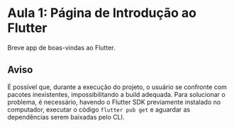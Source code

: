 # Aula 1: Página de Introdução ao Flutter

Breve app de boas-vindas ao Flutter.

## Aviso

É possível que, durante a execução do projeto, o usuário se confronte com pacotes inexistentes, impossibilitando a build adequada. Para solucionar o problema, é necessário, havendo o Flutter SDK previamente instalado no computador, executar o código ``flutter pub get`` e aguardar as dependências serem baixadas pelo CLI.
